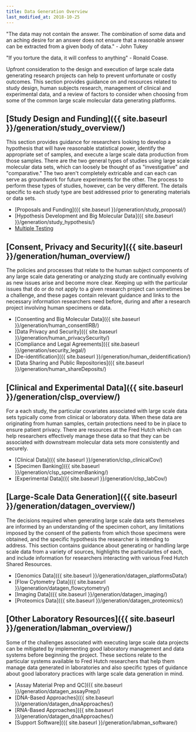 ```yaml
---
title: Data Generation Overview
last_modified_at: 2018-10-25
---
```


"The data may not contain the answer. The combination of some data and an aching desire for an answer does not ensure that a reasonable answer can be extracted from a given body of data." - John Tukey  

"If you torture the data, it will confess to anything" - Ronald Coase.

Upfront consideration to the design and execution of large scale data generating research projects can help to prevent unfortunate or costly outcomes.  This section provides guidance on and resources related to study design, human subjects research, management of clinical and experimental data, and a review of factors to consider when choosing from some of the common large scale molecular data generating platforms.

## [Study Design and Funding]({{ site.baseurl }}/generation/study_overview/)
This section provides guidance for researchers looking to develop a hypothesis that will have reasonable statistical power, identify the appropriate set of samples, and execute a large scale data production from those samples.  There are the two general types of studies using large scale molecular data sets, which can loosely be thought of as "investigative" and "comparative."  The two aren't completely extricable and can each can serve as groundwork for future experiments for the other.  The process to perform these types of studies, however, can be very different.  The details specific to each study type are best addressed prior to generating materials or data sets.  


* [Proposals and Funding]({{ site.baseurl }}/generation/study_proposal/)
* [Hypothesis Development and Big Molecular Data]({{ site.baseurl }}/generation/study_hypothesis/)
* [Multiple Testing](/generation/multiple_testing/)


## [Consent, Privacy and Security]({{ site.baseurl }}/generation/human_overview/)
The policies and processes that relate to the human subject components of any large scale data generating or analyzing study are continually evolving as new issues arise and become more clear.  Keeping up with the particular issues that do or do not apply to a given research project can sometimes be a challenge, and these pages contain relevant guidance and links to the necessary information researchers need before, during and after a research project involving human specimens or data.  

* [Consenting and Big Molecular Data]({{ site.baseurl }}/generation/human_consentIRB/)
* [Data Privacy and Security]({{ site.baseurl }}/generation/human_privacySecurity/)
* [Compliance and Legal Agreements]({{ site.baseurl }}/generation/security_legal/)
* [De-identification]({{ site.baseurl }}/generation/human_deidentification/)
* [Data Sharing and Public Repositories]({{ site.baseurl }}/generation/human_shareDeposits/)

## [Clinical and Experimental Data]({{ site.baseurl }}/generation/clsp_overview/)
For a each study, the particular covariates associated with large scale data sets typically come from clinical or laboratory data. When these data are originating from human samples, certain protections need to be in place to ensure patient privacy.  There are resources at the Fred Hutch which can help researchers effectively manage these data so that they can be associated with downstream molecular data sets more consistently and securely.  


* [Clinical Data]({{ site.baseurl }}/generation/clsp_clinicalCov/)
* [Specimen Banking]({{ site.baseurl }}/generation/clsp_specimenBanking/)
* [Experimental Data]({{ site.baseurl }}/generation/clsp_labCov/)

## [Large-Scale Data Generation]({{ site.baseurl }}/generation/datagen_overview/)
The decisions required when generating large scale data sets themselves are informed by an understanding of the specimen cohort, any limitations imposed by the consent of the patients from which those specimens were obtained, and the specific hypothesis the researcher is intending to address.  This section contains guidance about generating or handling large scale data from a variety of sources, highlights the particularites of each, and include information for researchers interacting with various Fred Hutch Shared Resources.  

* [Genomics Data]({{ site.baseurl }}/generation/datagen_platformsData/)
* [Flow Cytometry Data]({{ site.baseurl }}/generation/datagen_flowcytometry/)
* [Imaging Data]({{ site.baseurl }}/generation/datagen_imaging/)
* [Proteomics Data]({{ site.baseurl }}/generation/datagen_proteomics/)

## [Other Laboratory Resources]({{ site.baseurl }}/generation/labman_overview/)
Some of the challenges associated with executing large scale data projects can be mitigated by implementing good laboratory management and data systems before beginning the project.  These sections relate to the particular systems available to Fred Hutch researchers that help them manage data generated in laboratories and also specific types of guidance about good laboratory practices with large scale data generation in mind.

* [Assay Material Prep and QC]({{ site.baseurl }}/generation/datagen_assayPrep/)
* [DNA-Based Approaches]({{ site.baseurl }}/generation/datagen_dnaApproaches/)
* [RNA-Based Approaches]({{ site.baseurl }}/generation/datagen_dnaApproaches/)
* [Support Software]({{ site.baseurl }}/generation/labman_software/)
